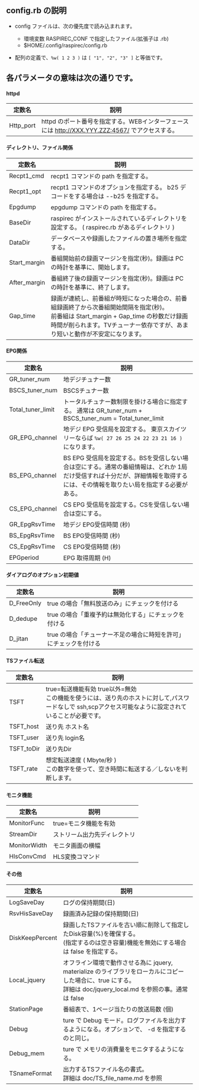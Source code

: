 
## config.rb の説明

* config ファイルは、次の優先度で読み込まれます。

  * 環境変数 RASPIREC_CONF で指定したファイル(拡張子は .rb)
  * $HOME/.config/raspirec/config.rb


* 配列の定義で、`%w( 1 2 3 )` は `[ "1", "2", "3" ]` と等価です。

## 各パラメータの意味は次の通りです。

#### httpd

| 定数名             | 説明 |
|--------------------|------|
| Http_port          | httpd のポート番号を指定する。WEBインターフェースには http://XXX.YYY.ZZZ:4567/ でアクセスする。 |

#### ディレクトリ、ファイル関係

| 定数名             | 説明 |
|--------------------|------|
| Recpt1_cmd         | recpt1 コマンドの path を指定する。 |
| Recpt1_opt         | recpt1 コマンドのオプションを指定する。 b25 デコードをする場合は --b25 を指定する。|
| Epgdump            | epgdump コマンドの path を指定する。
| BaseDir            | raspirec がインストールされているディレクトリを設定する。 ( raspirec.rb があるディレクトリ )
| DataDir            | データベースや録画したファイルの置き場所を指定する。|
| Start_margin       | 番組開始前の録画マージンを指定(秒)。録画は PC の時計を基準に、開始します。|
| After_margin       | 番組終了後の録画マージンを指定(秒)。録画は PC の時計を基準に、終了します。|
| Gap_time           | 録画が連続し、前番組が時短になった場合の、前番組録画終了から次番組開始間隔を指定(秒)。<br>前番組は Start_margin + Gap_time の秒数だけ録画時間が削られます。TVチューナー依存ですが、あまり短いと動作が不安定になります。|


#### EPG関係

| 定数名             | 説明 |
|--------------------|------|
| GR_tuner_num       | 地デジチュナー数 |
| BSCS_tuner_num     | BSCSチュナー数  |
| Total_tuner_limit  | トータルチュナー数制限を掛ける場合に指定する。 通常は GR_tuner_num + BSCS_tuner_num = Total_tuner_limit |
| GR_EPG_channel     | 地デジ EPG 受信局を設定する。 東京スカイツリーならば `%w( 27 26 25 24 22 23 21 16 )` になります。|
| BS_EPG_channel     | BS EPG 受信局を設定する。BSを受信しない場合は空にする。通常の番組情報は、どれか 1局だけ受信すれば十分だが、詳細情報を取得するには、その情報を取りたい局を指定する必要がある。|
| CS_EPG_channel     | CS EPG 受信局を設定する。CSを受信しない場合は空にする。|
| GR_EpgRsvTime      | 地デジ EPG受信時間 (秒) |
| BS_EpgRsvTime      | BS EPG受信時間 (秒) |
| CS_EpgRsvTime      | CS EPG受信時間 (秒) |
| EPGperiod          | EPG 取得周期 (H)    |

#### ダイアログのオプション初期値

| 定数名             | 説明 |
|--------------------|------|
| D_FreeOnly         | true の場合「無料放送のみ」にチェックを付ける  |
| D_dedupe           | true の場合「重複予約は無効化する」にチェックを付ける |
| D_jitan            | true の場合「チューナー不足の場合に時短を許可」にチェックを付ける |

#### TSファイル転送

| 定数名             | 説明 |
|--------------------|------|
| TSFT               | true=転送機能有効 true以外=無効 <br> この機能を使うには、送り先のホストに対して,パスワードなしで ssh,scpアクセス可能なように設定されていることが必要です。|
| TSFT_host          | 送り先 ホスト名 |
| TSFT_user	         | 送り先 login名 |
| TSFT_toDir         | 送り先Dir |
| TSFT_rate          | 想定転送速度 ( Mbyte/秒 ) <br>この数字を使って、空き時間に転送する／しないを判断します。|


#### モニタ機能

| 定数名             | 説明 |
|--------------------|------|
| MonitorFunc        | true=モニタ機能を有効 |
| StreamDir          |  ストリーム出力先ディレクトリ |
| MonitorWidth       |  モニタ画面の横幅 |
| HlsConvCmd         |  HLS変換コマンド |


#### その他

| 定数名             | 説明 |
|--------------------|------|
| LogSaveDay         | ログの保持期間(日) |
| RsvHisSaveDay      | 録画済み記録の保持期間(日) |
| DiskKeepPercent    | 録画したTSファイルを古い順に削除して指定したDisk容量(%)を確保する。<br>(指定するのは空き容量)機能を無効にする場合は false を指定する。
| Local_jquery       | オフライン環境で動作させる為に jquery, materialize のライブラリをローカルにコピーした場合に、true にする。<br> 詳細は doc/jquery_local.md を参照の事。通常は false |
| StationPage        | 番組表で、1ページ当たりの放送局数 (個) |
| Debug              | ture で Debug モード。ログファイルを出力するようになる。オプションで、 -d を指定するのと同じ。|
| Debug_mem	         | ture で メモリの消費量をモニタするようになる。|
| TSnameFormat       | 出力するTSファイル名の書式。 <br> 詳細は doc/TS_file_name.md を参照|

